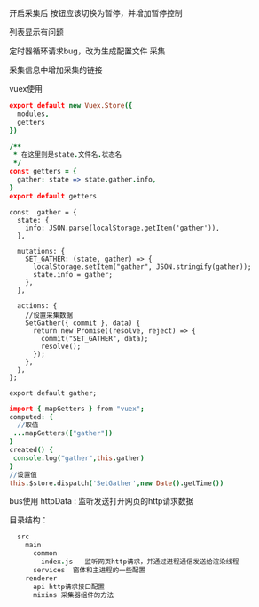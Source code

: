 开启采集后 按钮应该切换为暂停，并增加暂停控制

列表显示有问题

定时器循环请求bug，改为生成配置文件 采集

采集信息中增加采集的链接


vuex使用
```coffeescript
export default new Vuex.Store({
  modules,
  getters
})
```

```coffeescript
/**
 * 在这里则是state.文件名.状态名
 */
const getters = {
  gather: state => state.gather.info,
}
export default getters

```

```
const  gather = {
  state: {
    info: JSON.parse(localStorage.getItem('gather')),
  },

  mutations: {
    SET_GATHER: (state, gather) => {
      localStorage.setItem("gather", JSON.stringify(gather));
      state.info = gather;
    },
  },

  actions: {
    //设置采集数据
    SetGather({ commit }, data) {
      return new Promise((resolve, reject) => {
        commit("SET_GATHER", data);
        resolve();
      });
    },
  },
};

export default gather;
```

```coffeescript
import { mapGetters } from "vuex";
computed: {
  //取值
 ...mapGetters(["gather"])
}
created() {
 console.log("gather",this.gather)
}
//设置值
this.$store.dispatch('SetGather',new Date().getTime())
```



bus使用
  httpData :  监听发送打开网页的http请求数据



目录结构：
```coffeescript
  src
    main 
      common
        index.js   监听网页http请求，并通过进程通信发送给渲染线程
      services  窗体和主进程的一些配置
    renderer
      api http请求接口配置
      mixins 采集器组件的方法
```
